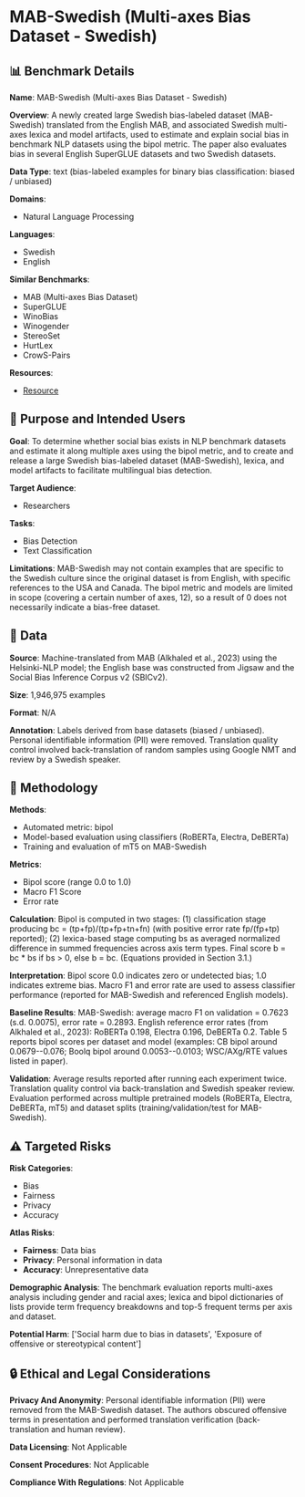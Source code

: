 # MAB-Swedish (Multi-axes Bias Dataset - Swedish)

## 📊 Benchmark Details

**Name**: MAB-Swedish (Multi-axes Bias Dataset - Swedish)

**Overview**: A newly created large Swedish bias-labeled dataset (MAB-Swedish) translated from the English MAB, and associated Swedish multi-axes lexica and model artifacts, used to estimate and explain social bias in benchmark NLP datasets using the bipol metric. The paper also evaluates bias in several English SuperGLUE datasets and two Swedish datasets.

**Data Type**: text (bias-labeled examples for binary bias classification: biased / unbiased)

**Domains**:
- Natural Language Processing

**Languages**:
- Swedish
- English

**Similar Benchmarks**:
- MAB (Multi-axes Bias Dataset)
- SuperGLUE
- WinoBias
- Winogender
- StereoSet
- HurtLex
- CrowS-Pairs

**Resources**:
- [Resource](N/A)

## 🎯 Purpose and Intended Users

**Goal**: To determine whether social bias exists in NLP benchmark datasets and estimate it along multiple axes using the bipol metric, and to create and release a large Swedish bias-labeled dataset (MAB-Swedish), lexica, and model artifacts to facilitate multilingual bias detection.

**Target Audience**:
- Researchers

**Tasks**:
- Bias Detection
- Text Classification

**Limitations**: MAB-Swedish may not contain examples that are specific to the Swedish culture since the original dataset is from English, with specific references to the USA and Canada. The bipol metric and models are limited in scope (covering a certain number of axes, 12), so a result of 0 does not necessarily indicate a bias-free dataset.

## 💾 Data

**Source**: Machine-translated from MAB (Alkhaled et al., 2023) using the Helsinki-NLP model; the English base was constructed from Jigsaw and the Social Bias Inference Corpus v2 (SBICv2).

**Size**: 1,946,975 examples

**Format**: N/A

**Annotation**: Labels derived from base datasets (biased / unbiased). Personal identifiable information (PII) were removed. Translation quality control involved back-translation of random samples using Google NMT and review by a Swedish speaker.

## 🔬 Methodology

**Methods**:
- Automated metric: bipol
- Model-based evaluation using classifiers (RoBERTa, Electra, DeBERTa)
- Training and evaluation of mT5 on MAB-Swedish

**Metrics**:
- Bipol score (range 0.0 to 1.0)
- Macro F1 Score
- Error rate

**Calculation**: Bipol is computed in two stages: (1) classification stage producing bc = (tp+fp)/(tp+fp+tn+fn) (with positive error rate fp/(fp+tp) reported); (2) lexica-based stage computing bs as averaged normalized difference in summed frequencies across axis term types. Final score b = bc * bs if bs > 0, else b = bc. (Equations provided in Section 3.1.)

**Interpretation**: Bipol score 0.0 indicates zero or undetected bias; 1.0 indicates extreme bias. Macro F1 and error rate are used to assess classifier performance (reported for MAB-Swedish and referenced English models).

**Baseline Results**: MAB-Swedish: average macro F1 on validation = 0.7623 (s.d. 0.0075), error rate = 0.2893. English reference error rates (from Alkhaled et al., 2023): RoBERTa 0.198, Electra 0.196, DeBERTa 0.2. Table 5 reports bipol scores per dataset and model (examples: CB bipol around 0.0679--0.076; Boolq bipol around 0.0053--0.0103; WSC/AXg/RTE values listed in paper).

**Validation**: Average results reported after running each experiment twice. Translation quality control via back-translation and Swedish speaker review. Evaluation performed across multiple pretrained models (RoBERTa, Electra, DeBERTa, mT5) and dataset splits (training/validation/test for MAB-Swedish).

## ⚠️ Targeted Risks

**Risk Categories**:
- Bias
- Fairness
- Privacy
- Accuracy

**Atlas Risks**:
- **Fairness**: Data bias
- **Privacy**: Personal information in data
- **Accuracy**: Unrepresentative data

**Demographic Analysis**: The benchmark evaluation reports multi-axes analysis including gender and racial axes; lexica and bipol dictionaries of lists provide term frequency breakdowns and top-5 frequent terms per axis and dataset.

**Potential Harm**: ['Social harm due to bias in datasets', 'Exposure of offensive or stereotypical content']

## 🔒 Ethical and Legal Considerations

**Privacy And Anonymity**: Personal identifiable information (PII) were removed from the MAB-Swedish dataset. The authors obscured offensive terms in presentation and performed translation verification (back-translation and human review).

**Data Licensing**: Not Applicable

**Consent Procedures**: Not Applicable

**Compliance With Regulations**: Not Applicable
